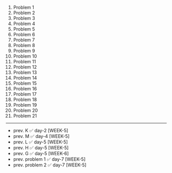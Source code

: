 1. Problem 1
2. Problem 2
3. Problem 3
4. Problem 4
5. Problem 5
6. Problem 6
7. Problem 7
8. Problem 8
9. Problem 9
10. Problem 10
11. Problem 11
12. Problem 12
13. Problem 13
14. Problem 14
15. Problem 15
16. Problem 16
17. Problem 17
18. Problem 18
19. Problem 19
20. Problem 20
21. Problem 21
    
---

- prev. K  ✅ day-2 [WEEK-5]
- prev. M  ✅ day-4 [WEEK-5]
- prev. L  ✅ day-5 [WEEK-5]
- prev. H  ✅ day-5 [WEEK-5]
- prev. G  ✅ day-5 [WEEK-6]
- prev. problem 1 ✅ day-7 [WEEK-5]
- prev. problem 2 ✅ day-7 [WEEK-5]